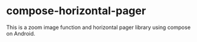 # compose-horizontal-pager
This is a zoom image function and horizontal pager library using compose on Android.
